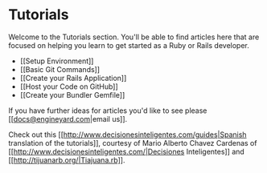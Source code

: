 # Tutorials

Welcome to the Tutorials section.  You'll be able to find articles here that are focused on helping you learn to get started as a Ruby or Rails developer.

  * [[Setup Environment]]
  * [[Basic Git Commands]]
  * [[Create your Rails Application]]
  * [[Host your Code on GitHub]]
  * [[Create your Bundler Gemfile]]

If you have further ideas for articles you'd like to see please [[docs@engineyard.com|email us]].

Check out this [[http://www.decisionesinteligentes.com/guides|Spanish translation of the tutorials]], courtesy of Mario Alberto Chavez Cardenas of [[http://www.decisionesinteligentes.com/|Decisiones Inteligentes]] and [[http://tijuanarb.org/|Tiajuana.rb]]. 
